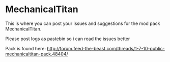 MechanicalTitan
===============
This is where you can post your issues and suggestions for the mod pack MechanicalTitan.

Please post logs as pastebin so i can read the issues better

Pack is found here: http://forum.feed-the-beast.com/threads/1-7-10-public-mechanicaltitan-pack.48404/
